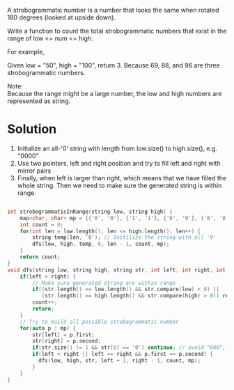 A strobogrammatic number is a number that looks the same when rotated 180 degrees (looked at upside down).  

Write a function to count the total strobogrammatic numbers that exist in the range of low <= num <= high.  

For example,

Given low = "50", high = "100", return 3. Because 69, 88, and 96 are three strobogrammatic numbers.  

Note:  
Because the range might be a large number, the low and high numbers are represented as string.  

# Solution

1. Initialize an all-'0' string with length from low.size() to high.size(), e.g. "0000"
2. Use two pointers, left and right position and try to fill left and right with mirror pairs
3. Finally, when left is larger than right, which means that we have filled the whole string. Then we need to make sure 
   the generated string is within range.

```cpp

int strobogrammaticInRange(string low, string high) {
    map<char, char> mp = {{'0', '0'}, {'1', '1'}, {'6', '9'}, {'8', '8'}, {'9', '6'}};
    int count = 0;
    for(int len = low.length(); len <= high.length(); len++) {
        string temp(len, '0'); // Initilize the string with all '0'
        dfs(low, high, temp, 0, len - 1, count, mp);
    }
    return count;
}
void dfs(string low, string high, string str, int left, int right, int &count, map<char, char> &mp) {
    if(left > right) {
        // Make sure generated string are within range
        if((str.length() == low.length() && str.compare(low) < 0) || 
           (str.length() == high.length() && str.compare(high) > 0)) return;
        count++; 
        return;
    }
    // Try to build all possible strobogrammatic number
    for(auto p : mp) {
        str[left] = p.first; 
        str[right] = p.second;
        if(str.size() != 1 && str[0] == '0') continue; // avoid "080",...
        if(left < right || left == right && p.first == p.second) {
          dfs(low, high, str, left + 1, right - 1, count, mp);
        }
    }
}

```
